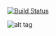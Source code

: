 [![Build Status](https://travis-ci.org/paulmthiebauth/habitsu.svg?branch=master)](https://travis-ci.org/paulmthiebauth/habitsu)

![alt tag](http://s11.postimg.org/h6ui35bw3/screen.png)
